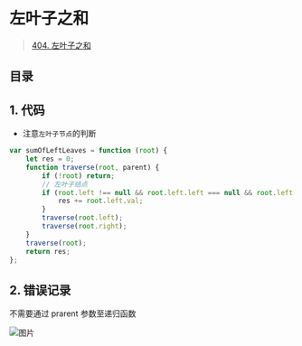
# 左叶子之和


>  [404. 左叶子之和](https://leetcode.cn/problems/sum-of-left-leaves/)


## 目录
<!-- toc -->
 ## 1. 代码 

- 注意`左叶子节点`的判断

```javascript hl:6
var sumOfLeftLeaves = function (root) {
    let res = 0;
    function traverse(root, parent) {
        if (!root) return;
        // 左叶子结点
        if (root.left !== null && root.left.left === null && root.left.right === null) {
            res += root.left.val;
        }
        traverse(root.left);
        traverse(root.right);
    }
    traverse(root);
    return res;
};
```

## 2. 错误记录

不需要通过 prarent 参数至递归函数

![图片](https://832-1310531898.cos.ap-beijing.myqcloud.com/999.%20Obsidian@832/files/20250118.png)